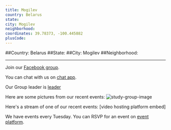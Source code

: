 ```yaml
---
title: Mogilev
country: Belarus
state: 
city: Mogilev
neighborhood: 
coordinates: 39.78373, -100.445882
plusCode:
---
```


##Country: Belarus
##State: 
##City: Mogilev
##Neighborhood: 
*****
Join our [Facebook group](https://www.facebook.com/groups/free.code.camp.mogilev).

You can chat with us on [chat app]().

Our Group leader is [leader]()

Here are some pictures from our recent events:
![study-group-image]()

Here's a stream of one of our recent events:
[video hosting platform embed]

We have events every Tuesday. You can RSVP for an event on [event platform]().
